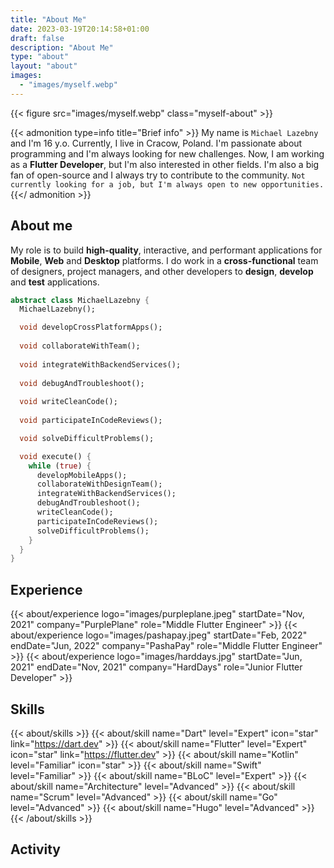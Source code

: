 ```yaml
---
title: "About Me"
date: 2023-03-19T20:14:58+01:00
draft: false
description: "About Me"
type: "about"
layout: "about"
images:
  - "images/myself.webp"
---
```


<script src="https://unpkg.com/@codersrank/activity@latest/codersrank-activity.min.js"></script>
<script src="https://unpkg.com/@codersrank/skills-chart@latest/codersrank-skills-chart.min.js"></script>
<script src="https://unpkg.com/@codersrank/portfolio@latest/codersrank-portfolio.min.js"></script>

{{< figure src="images/myself.webp" class="myself-about" >}}

{{< admonition type=info title="Brief info" >}}
My name is `Michael Lazebny` and I'm 16 y.o. Currently, I live in Cracow, Poland. I'm passionate about programming and I'm always looking for new challenges. Now, I am working as a __Flutter Developer__, but I'm also interested in other fields. I'm also a big fan of open-source and I always try to contribute to the community. `Not currently looking for a job, but I'm always open to new opportunities.`
{{</ admonition >}}

## About me

My role is to build __high-quality__, interactive, and performant applications for __Mobile__, __Web__ and __Desktop__ platforms. I do work in a __cross-functional__ team of designers, project managers, and other developers to __design__, __develop__ and __test__ applications.

```dart {linenos=inline}
abstract class MichaelLazebny {
  MichaelLazebny();

  void developCrossPlatformApps();
  
  void collaborateWithTeam();
  
  void integrateWithBackendServices();
  
  void debugAndTroubleshoot();
  
  void writeCleanCode();
  
  void participateInCodeReviews();

  void solveDifficultProblems();

  void execute() {
    while (true) {
      developMobileApps();
      collaborateWithDesignTeam();
      integrateWithBackendServices();
      debugAndTroubleshoot();
      writeCleanCode();
      participateInCodeReviews();
      solveDifficultProblems();
    }
  }
}
```

## Experience

{{< about/experience logo="images/purpleplane.jpeg" startDate="Nov, 2021" company="PurplePlane" role="Middle Flutter Engineer" >}}
{{< about/experience logo="images/pashapay.jpeg" startDate="Feb, 2022" endDate="Jun, 2022" company="PashaPay" role="Middle Flutter Engineer" >}}
{{< about/experience logo="images/harddays.jpg" startDate="Jun, 2021" endDate="Nov, 2021" company="HardDays" role="Junior Flutter Developer" >}}

## Skills

{{< about/skills >}}
  {{< about/skill name="Dart" level="Expert" icon="star" link="https://dart.dev" >}}
  {{< about/skill name="Flutter" level="Expert" icon="star" link="https://flutter.dev" >}}
  {{< about/skill name="Kotlin" level="Familiar" icon="star" >}}
  {{< about/skill name="Swift" level="Familiar" >}}
  {{< about/skill name="BLoC" level="Expert" >}}
  {{< about/skill name="Architecture" level="Advanced" >}}
  {{< about/skill name="Scrum" level="Advanced" >}}
  {{< about/skill name="Go" level="Advanced" >}}
  {{< about/skill name="Hugo" level="Advanced" >}}
{{< /about/skills >}}

## Activity

<codersrank-activity username="hawkkiller" tooltip="true" branding="false"></codersrank-activity>

<codersrank-skills-chart username="hawkkiller" branding="false" tooltip="true"></codersrank-skills-chart>
